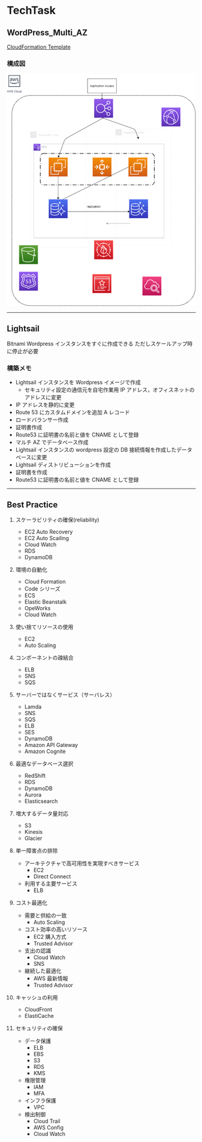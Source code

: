 # TechTask

## WordPress_Multi_AZ

[CloudFormation Template](CloudFormation/WordPress_Multi_AZ/template.yaml)

### 構成図

![構成図](./system-diagram.drawio.png)

---

## Lightsail

Bitnami Wordpress インスタンスをすぐに作成できる
ただしスケールアップ時に停止が必要

### 構築メモ

- Lightsail インスタンスを Wordpress イメージで作成
  - セキュリティ設定の通信元を自宅作業用 IP アドレス，オフィスネットのアドレスに変更
- IP アドレスを静的に変更
- Route 53 にカスタムドメインを追加 A レコード
- ロードバランサー作成
- 証明書作成
- Route53 に証明書の名前と値を CNAME として登録
- マルチ AZ でデータベース作成
- Lightsail インスタンスの wordpress 設定の DB 接続情報を作成したデータベースに変更
- Lightsail ディストリビューションを作成
- 証明書を作成
- Route53 に証明書の名前と値を CNAME として登録

---

## Best Practice

1. スケーラビリティの確保(reliability)

   - EC2 Auto Recovery
   - EC2 Auto Scailing
   - Cloud Watch
   - RDS
   - DynamoDB

1. 環境の自動化

   - Cloud Formation
   - Code シリーズ
   - ECS
   - Elastic Beanstalk
   - OpeWorks
   - Cloud Watch

1. 使い捨てリソースの使用

   - EC2
   - Auto Scaling

1. コンポーネントの疎結合

   - ELB
   - SNS
   - SQS

1. サーバーではなくサービス（サーバレス）

   - Lamda
   - SNS
   - SQS
   - ELB
   - SES
   - DynamoDB
   - Amazon API Gateway
   - Amazon Cognite

1. 最適なデータベース選択

   - RedShift
   - RDS
   - DynamoDB
   - Aurora
   - Elasticsearch

1. 増大するデータ量対応

   - S3
   - Kinesis
   - Glacier

1. 単一障害点の排除

   - アーキテクチャで高可用性を実現すべきサービス
     - EC2
     - Direct Connect
   - 利用する主要サービス
     - ELB

1. コスト最適化

   - 需要と供給の一致
     - Auto Scaling
   - コスト効率の高いリソース
     - EC2 購入方式
     - Trusted Advisor
   - 支出の認識
     - Cloud Watch
     - SNS
   - 継続した最適化
     - AWS 最新情報
     - Trusted Advisor

1. キャッシュの利用

   - CloudFront
   - ElastiCache

1. セキュリティの確保

   - データ保護
     - ELB
     - EBS
     - S3
     - RDS
     - KMS
   - 権限管理
     - IAM
     - MFA
   - インフラ保護
     - VPC
   - 検出制御
     - Cloud Trail
     - AWS Config
     - Cloud Watch